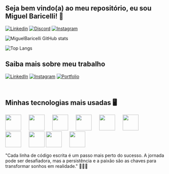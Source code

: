 ## Seja bem vindo(a) ao meu repositório, eu sou Miguel Baricelli! 👋

<!--
**MiguelBaricelli/MiguelBaricelli** is a ✨ _special_ ✨ repository because its `README.md` (this file) appears on your GitHub profile.
-->
[![Linkedin](https://img.shields.io/badge/LinkedIn-0077B5?style=for-the-badge&logo=linkedin&logoColor=white)](https://www.linkedin.com/in/miguel-baricelli-8851b9253)
[![Discord](https://img.shields.io/badge/Discord-7289DA?style=for-the-badge&logo=discord&logoColor=white)]()
[![Instagram](https://img.shields.io/badge/Instagram-E4405F?style=for-the-badge&logo=instagram&logoColor=white)](https://www.instagram.com/miguelbaricelli1/)

![MiguelBaricelli GitHub stats](https://github-readme-stats.vercel.app/api?username=MiguelBaricelli&show_icons=true&theme=dracula)



![Top Langs](https://github-readme-stats.vercel.app/api/top-langs/?username=MiguelBaricelli&hide_progress=true)

## Saiba mais sobre meu trabalho

[![LinkedIn](https://img.shields.io/badge/LinkedIn-0077B5?style=for-the-badge&logo=linkedin&logoColor=white)](https://www.linkedin.com/in/miguel-baricelli-8851b9253/)
[![Instagram](https://img.shields.io/badge/-Instagram-%23E4405F?style=for-the-badge&logo=instagram&logoColor=white)](https://www.instagram.com/miguelbaricelli/)
[![Portfolio](https://img.shields.io/badge/Portfolio-FF5722?style=for-the-badge&logo=todoist&logoColor=white)](https://seulink.com)


<br>

## Minhas tecnologias mais usadas 🖥️

<p align="left">
  <img src="https://cdn.jsdelivr.net/gh/devicons/devicon@latest/icons/html5/html5-original.svg" width="50px" style="margin-right: 20px;" />
  <img src="https://cdn.jsdelivr.net/gh/devicons/devicon@latest/icons/css3/css3-original.svg" width="50px" style="margin-right: 20px;" />
  <img src="https://cdn.jsdelivr.net/gh/devicons/devicon@latest/icons/javascript/javascript-original.svg" width="50px" style="margin-right: 20px;" />
  <img src="https://cdn.jsdelivr.net/gh/devicons/devicon@latest/icons/react/react-original.svg" width="50px" style="margin-right: 20px;" />
  <img src="https://cdn.jsdelivr.net/gh/devicons/devicon@latest/icons/bootstrap/bootstrap-original.svg" width="50px" style="margin-right: 20px;" />
  <img src="https://cdn.jsdelivr.net/gh/devicons/devicon@latest/icons/csharp/csharp-original.svg" width="50px" style="margin-right: 20px;" />
  <img src="https://cdn.jsdelivr.net/gh/devicons/devicon@latest/icons/amazonwebservices/amazonwebservices-plain-wordmark.svg" width="50px" style="margin-right: 20px;" />
  <img src="https://cdn.jsdelivr.net/gh/devicons/devicon@latest/icons/mysql/mysql-original.svg" width="50px" />
  <img src="https://cdn.jsdelivr.net/gh/devicons/devicon@latest/icons/git/git-original.svg" width="50px" style="margin-right: 20px;" />
  <img src="https://cdn.jsdelivr.net/gh/devicons/devicon@latest/icons/microsoftsqlserver/microsoftsqlserver-original.svg" width="50px" style="margin-right: 20px;" />
</p>




"Cada linha de código escrita é um passo mais perto do sucesso. A jornada pode ser desafiadora, mas a persistência e a paixão são as chaves para transformar sonhos em realidade." 👨🏻‍💻



